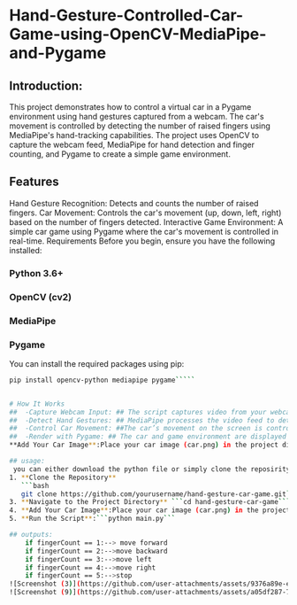# Hand-Gesture-Controlled-Car-Game-using-OpenCV-MediaPipe-and-Pygame
## Introduction:
This project demonstrates how to control a virtual car in a Pygame environment using hand gestures captured from a webcam. The car's movement is controlled by detecting the number of raised fingers using MediaPipe's hand-tracking capabilities. The project uses OpenCV to capture the webcam feed, MediaPipe for hand detection and finger counting, and Pygame to create a simple game environment.

## Features
Hand Gesture Recognition: Detects and counts the number of raised fingers.
Car Movement: Controls the car's movement (up, down, left, right) based on the number of fingers detected.
Interactive Game Environment: A simple car game using Pygame where the car's movement is controlled in real-time.
Requirements
Before you begin, ensure you have the following installed:

### Python 3.6+  
### OpenCV (cv2)  
### MediaPipe  
### Pygame  



You can install the required packages using pip:


`````bash
pip install opencv-python mediapipe pygame`````


# How It Works
##  -Capture Webcam Input: ## The script captures video from your webcam using OpenCV.
##  -Detect Hand Gestures: ## MediaPipe processes the video feed to detect hand landmarks and count the number of raised fingers.
##  -Control Car Movement: ##The car’s movement on the screen is controlled based on the finger count detected by MediaPipe.
##  -Render with Pygame: ## The car and game environment are displayed using Pygame.
**Add Your Car Image**:Place your car image (car.png) in the project directory. Make sure the image is named car.png or update the file name in the script accordingly.

## usage:
 you can either download the python file or simply clone the reposirity:
1. **Clone the Repository**
   ```bash
   git clone https://github.com/yourusername/hand-gesture-car-game.git```
3. **Navigate to the Project Directory** ```cd hand-gesture-car-game```
4. **Add Your Car Image**:Place your car image (car.png) in the project directory. Make sure the image is named car.png or update the file name in the script accordingly.
5. **Run the Script**:```python main.py```

## outputs:
    if fingerCount == 1:--> move forward
    if fingerCount == 2:-->move backward
    if fingerCount == 3:-->move left
    if fingerCount == 4:-->move right
    if fingerCount == 5:-->stop
![Screenshot (3)](https://github.com/user-attachments/assets/9376a89e-ef4f-431b-9d4f-1974ccf65078)![Screenshot (16)](https://github.com/user-attachments/assets/4cf0d241-7372-4717-8ebd-59719383da39)
![Screenshot (9)](https://github.com/user-attachments/assets/a05df287-7669-45e2-a21f-68f268f6737a)![Screenshot (11)](https://github.com/user-attachments/assets/047c9da4-0a8a-49c6-bb81-e72595610769)






